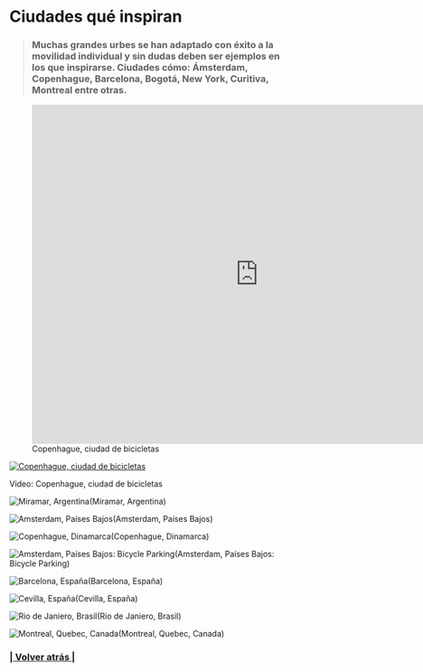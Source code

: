 # Ciudades qué inspiran

> ### Muchas grandes urbes se han adaptado con éxito a la movilidad individual y sin dudas deben ser ejemplos en los que inspirarse. Ciudades cómo: Ámsterdam, Copenhague, Barcelona, Bogotá, New York, Curitiva, Montreal entre otras.

<!-- Video: Copenhague, ciudad de bicicletas -->
<figure class="video_container">
  <iframe src="https://www.youtube.com/embed/HUbrLNHLfEU" frameborder="0" allowfullscreen="true" width="800" height="600"> </iframe>
  <figcaption>Copenhague, ciudad de bicicletas</figcaption>
</figure>

[![Copenhague, ciudad de bicicletas](http://img.youtube.com/vi/HUbrLNHLfEU/0.jpg)](http://www.youtube.com/watch?v=HUbrLNHLfEU "Copenhague, ciudad de bicicletas")

Video: Copenhague, ciudad de bicicletas

![Miramar, Argentina](cuidades_que_inspiran.8.jpg)(Miramar, Argentina)

![Amsterdam, Países Bajos](cuidades_que_inspiran.1.jpg)(Amsterdam, Países Bajos)

![Copenhague, Dinamarca](cuidades_que_inspiran.2.jpg)(Copenhague, Dinamarca)

![Amsterdam, Países Bajos: Bicycle Parking](cuidades_que_inspiran.3.jpg)(Amsterdam, Países Bajos: Bicycle Parking)

![Barcelona, España](cuidades_que_inspiran.4.jpg)(Barcelona, España)

![Cevilla, España](cuidades_que_inspiran.5.jpg)(Cevilla, España)

![Rio de Janiero, Brasil](cuidades_que_inspiran.6.jpg)(Rio de Janiero, Brasil)

![Montreal, Quebec, Canada](cuidades_que_inspiran.7.jpg)(Montreal, Quebec, Canada)

### [| Volver atrás |](../)

